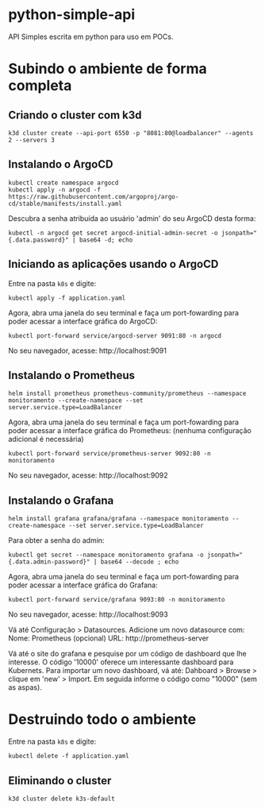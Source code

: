 # python-simple-api
API Simples escrita em python para uso em POCs.


# Subindo o ambiente de forma completa


## Criando o cluster com k3d

```
k3d cluster create --api-port 6550 -p "8081:80@loadbalancer" --agents 2 --servers 3
```

## Instalando o ArgoCD

```
kubectl create namespace argocd
kubectl apply -n argocd -f https://raw.githubusercontent.com/argoproj/argo-cd/stable/manifests/install.yaml
```

Descubra a senha atribuída ao usuário 'admin' do seu ArgoCD desta forma:
```
kubectl -n argocd get secret argocd-initial-admin-secret -o jsonpath="{.data.password}" | base64 -d; echo
```


## Iniciando as aplicações usando o ArgoCD

Entre na pasta `k8s` e digite:

```
kubectl apply -f application.yaml
```

Agora, abra uma janela do seu terminal e faça um port-fowarding para poder acessar a interface gráfica do ArgoCD:
```
kubectl port-forward service/argocd-server 9091:80 -n argocd
```

No seu navegador, acesse: http://localhost:9091


## Instalando o Prometheus

```
helm install prometheus prometheus-community/prometheus --namespace monitoramento --create-namespace --set server.service.type=LoadBalancer
```

Agora, abra uma janela do seu terminal e faça um port-fowarding para poder acessar a interface gráfica do Prometheus:
(nenhuma configuração adicional é necessária)

```
kubectl port-forward service/prometheus-server 9092:80 -n monitoramento
```

No seu navegador, acesse: http://localhost:9092


## Instalando o Grafana

```
helm install grafana grafana/grafana --namespace monitoramento --create-namespace --set server.service.type=LoadBalancer
```

Para obter a senha do admin:

```
kubectl get secret --namespace monitoramento grafana -o jsonpath="{.data.admin-password}" | base64 --decode ; echo
```

Agora, abra uma janela do seu terminal e faça um port-fowarding para poder acessar a interface gráfica do Grafana:

```
kubectl port-forward service/grafana 9093:80 -n monitoramento
```

No seu navegador, acesse: http://localhost:9093

Vá até Configuração > Datasources. Adicione um novo datasource com:
Nome: Prometheus (opcional)
URL: http://prometheus-server

Vá até o site do grafana e pesquise por um código de dashboard que lhe interesse.
O código '10000' oferece um interessante dashboard para Kubernets.
Para importar um novo dashboard, vá até: Dahboard > Browse > clique em 'new' > Import. Em seguida informe o código como "10000" (sem as aspas).


# Destruindo todo o ambiente


Entre na pasta `k8s` e digite:

```
kubectl delete -f application.yaml
```


## Eliminando o cluster

```
k3d cluster delete k3s-default
```

